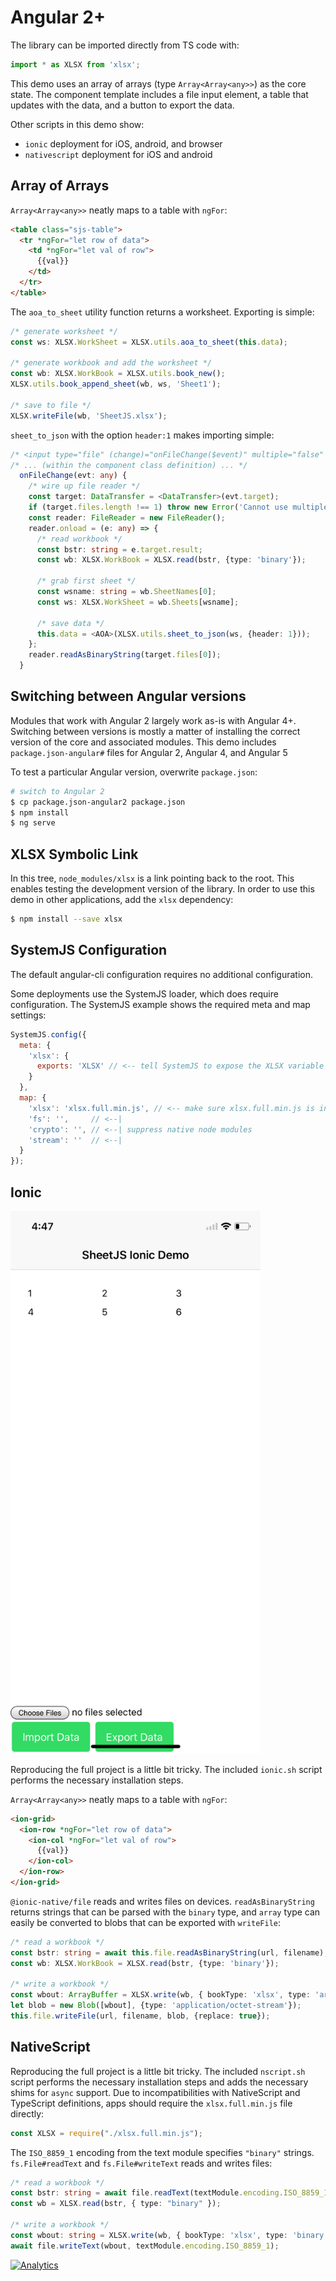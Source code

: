 # Angular 2+

The library can be imported directly from TS code with:

```typescript
import * as XLSX from 'xlsx';
```

This demo uses an array of arrays (type `Array<Array<any>>`) as the core state.
The component template includes a file input element, a table that updates with
the data, and a button to export the data.

Other scripts in this demo show:
- `ionic` deployment for iOS, android, and browser
- `nativescript` deployment for iOS and android

## Array of Arrays

`Array<Array<any>>` neatly maps to a table with `ngFor`:

```html
<table class="sjs-table">
  <tr *ngFor="let row of data">
    <td *ngFor="let val of row">
      {{val}}
    </td>
  </tr>
</table>
```

The `aoa_to_sheet` utility function returns a worksheet.  Exporting is simple:

```typescript
/* generate worksheet */
const ws: XLSX.WorkSheet = XLSX.utils.aoa_to_sheet(this.data);

/* generate workbook and add the worksheet */
const wb: XLSX.WorkBook = XLSX.utils.book_new();
XLSX.utils.book_append_sheet(wb, ws, 'Sheet1');

/* save to file */
XLSX.writeFile(wb, 'SheetJS.xlsx');
```

`sheet_to_json` with the option `header:1` makes importing simple:

```typescript
/* <input type="file" (change)="onFileChange($event)" multiple="false" /> */
/* ... (within the component class definition) ... */
  onFileChange(evt: any) {
    /* wire up file reader */
    const target: DataTransfer = <DataTransfer>(evt.target);
    if (target.files.length !== 1) throw new Error('Cannot use multiple files');
    const reader: FileReader = new FileReader();
    reader.onload = (e: any) => {
      /* read workbook */
      const bstr: string = e.target.result;
      const wb: XLSX.WorkBook = XLSX.read(bstr, {type: 'binary'});

      /* grab first sheet */
      const wsname: string = wb.SheetNames[0];
      const ws: XLSX.WorkSheet = wb.Sheets[wsname];

      /* save data */
      this.data = <AOA>(XLSX.utils.sheet_to_json(ws, {header: 1}));
    };
    reader.readAsBinaryString(target.files[0]);
  }
```

## Switching between Angular versions

Modules that work with Angular 2 largely work as-is with Angular 4+.  Switching
between versions is mostly a matter of installing the correct version of the
core and associated modules.  This demo includes `package.json-angular#` files
for Angular 2, Angular 4, and Angular 5

To test a particular Angular version, overwrite `package.json`:

```bash
# switch to Angular 2
$ cp package.json-angular2 package.json
$ npm install
$ ng serve
```

## XLSX Symbolic Link

In this tree, `node_modules/xlsx` is a link pointing back to the root.  This
enables testing the development version of the library.  In order to use this
demo in other applications, add the `xlsx` dependency:

```bash
$ npm install --save xlsx
```

## SystemJS Configuration

The default angular-cli configuration requires no additional configuration.

Some deployments use the SystemJS loader, which does require configuration.  The
SystemJS example shows the required meta and map settings:

```js
SystemJS.config({
  meta: {
    'xlsx': {
      exports: 'XLSX' // <-- tell SystemJS to expose the XLSX variable
    }
  },
  map: {
    'xlsx': 'xlsx.full.min.js', // <-- make sure xlsx.full.min.js is in same dir
    'fs': '',     // <--|
    'crypto': '', // <--| suppress native node modules
    'stream': ''  // <--|
  }
});
```

## Ionic

<img src="screen.png" width="400px"/>

Reproducing the full project is a little bit tricky.  The included `ionic.sh`
script performs the necessary installation steps.

`Array<Array<any>>` neatly maps to a table with `ngFor`:

```html
<ion-grid>
  <ion-row *ngFor="let row of data">
    <ion-col *ngFor="let val of row">
      {{val}}
    </ion-col>
  </ion-row>
</ion-grid>
```


`@ionic-native/file` reads and writes files on devices. `readAsBinaryString`
returns strings that can be parsed with the `binary` type, and `array` type can
easily be converted to blobs that can be exported with `writeFile`:

```typescript
/* read a workbook */
const bstr: string = await this.file.readAsBinaryString(url, filename);
const wb: XLSX.WorkBook = XLSX.read(bstr, {type: 'binary'});

/* write a workbook */
const wbout: ArrayBuffer = XLSX.write(wb, { bookType: 'xlsx', type: 'array' });
let blob = new Blob([wbout], {type: 'application/octet-stream'});
this.file.writeFile(url, filename, blob, {replace: true});
```

## NativeScript

Reproducing the full project is a little bit tricky.  The included `nscript.sh`
script performs the necessary installation steps and adds the necessary shims
for `async` support.  Due to incompatibilities with NativeScript and TypeScript
definitions, apps should require the `xlsx.full.min.js` file directly:

```typescript
const XLSX = require("./xlsx.full.min.js");
```

The `ISO_8859_1` encoding from the text module specifies `"binary"` strings.
`fs.File#readText` and `fs.File#writeText` reads and writes files:

```typescript
/* read a workbook */
const bstr: string = await file.readText(textModule.encoding.ISO_8859_1);
const wb = XLSX.read(bstr, { type: "binary" });

/* write a workbook */
const wbout: string = XLSX.write(wb, { bookType: 'xlsx', type: 'binary' });
await file.writeText(wbout, textModule.encoding.ISO_8859_1);
```

[![Analytics](https://ga-beacon.appspot.com/UA-36810333-1/SheetJS/js-xlsx?pixel)](https://github.com/SheetJS/js-xlsx)
